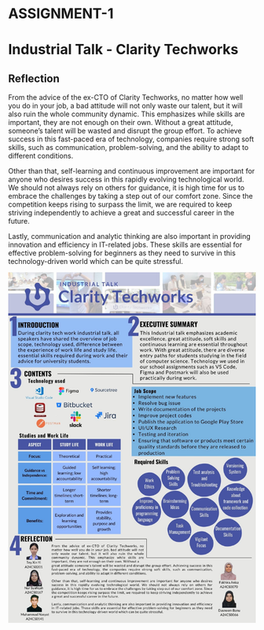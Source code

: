 # ASSIGNMENT-1
# Industrial Talk - Clarity Techworks

## Reflection
From the advice of the ex-CTO of Clarity Techworks, no matter how well you do in your job, a bad attitude will not only waste our talent, but it will also ruin the whole community dynamic. This emphasizes while skills are important, they are not enough on their own. Without a great attitude, someone’s talent will be wasted and disrupt the group effort. To achieve success in this fast-paced era of technology, companies require strong soft skills, such as communication, problem-solving, and the ability to adapt to different conditions.

Other than that, self-learning and continuous improvement are important for anyone who desires success in this rapidly evolving technological world. We should not always rely on others for guidance, it is high time for us to embrace the challenges by taking a step out of our comfort zone. Since the competition keeps rising to surpass the limit, we are required to keep striving independently to achieve a great and successful career in the future. 

Lastly, communication and analytic thinking are also important in providing innovation and efficiency in IT-related jobs. These skills are essential for effective problem-solving for beginners as they need to survive in this technology-driven world which can be quite stressful.

<img src="https://github.com/khiraanisa/files/blob/main/Clarity%20Techworks%20-%20Industrial%20Talk.jpg" alt="Classroom Discussion Photo" width="600">

